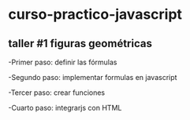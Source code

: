 # curso-practico-javascript


## taller #1  figuras geométricas

-Primer paso: definir las fórmulas

-Segundo paso: implementar formulas en javascript

-Tercer paso: crear funciones

-Cuarto paso: integrarjs con HTML